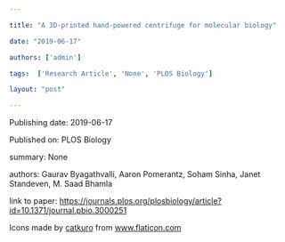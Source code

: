 ---
title: "A 3D-printed hand-powered centrifuge for molecular biology"
date: "2019-06-17"
authors: ['admin']
tags:  ['Research Article', 'None', 'PLOS Biology']
layout: "post"
---
Publishing date: 2019-06-17

Published on: PLOS Biology

summary: None

authors: Gaurav Byagathvalli, Aaron Pomerantz, Soham Sinha, Janet Standeven, M. Saad Bhamla

link to paper: https://journals.plos.org/plosbiology/article?id=10.1371/journal.pbio.3000251

Icons made by <a href="https://www.flaticon.com/free-icon/bookshelves_3576884" title="catkuro">catkuro</a> from <a href="https://www.flaticon.com/" title="Flaticon"> www.flaticon.com</a>